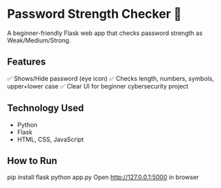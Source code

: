 # Password Strength Checker 🔐

A beginner-friendly Flask web app that checks password strength as Weak/Medium/Strong.

## Features
✅ Shows/Hide password (eye icon)
✅ Checks length, numbers, symbols, upper+lower case
✅ Clear UI for beginner cybersecurity project

## Technology Used
- Python
- Flask
- HTML, CSS, JavaScript

## How to Run
pip install flask
python app.py
Open http://127.0.0.1:5000 in browser
